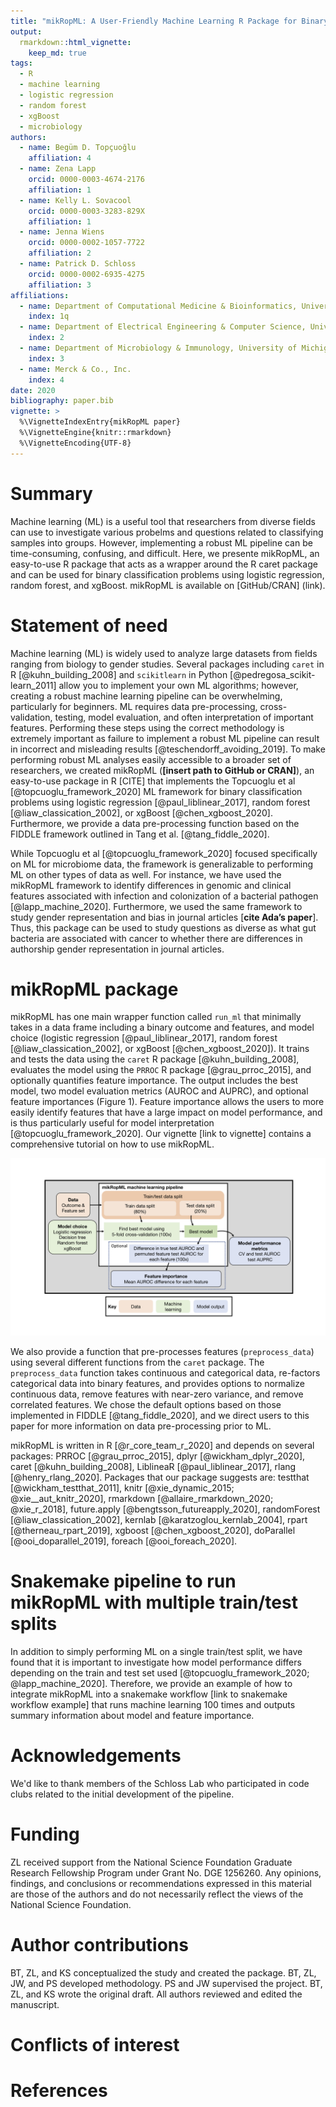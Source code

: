 ```yaml
---
title: "mikRopML: A User-Friendly Machine Learning R Package for Binary Classification Problems"
output: 
  rmarkdown::html_vignette:
    keep_md: true
tags:
  - R
  - machine learning
  - logistic regression
  - random forest
  - xgBoost
  - microbiology
authors:
  - name: Begüm D. Topçuoğlu
    affiliation: 4
  - name: Zena Lapp
    orcid: 0000-0003-4674-2176
    affiliation: 1
  - name: Kelly L. Sovacool
    orcid: 0000-0003-3283-829X
    affiliation: 1
  - name: Jenna Wiens
    orcid: 0000-0002-1057-7722
    affiliation: 2
  - name: Patrick D. Schloss
    orcid: 0000-0002-6935-4275
    affiliation: 3
affiliations:
  - name: Department of Computational Medicine & Bioinformatics, University of Michigan
    index: 1q
  - name: Department of Electrical Engineering & Computer Science, University of Michigan
    index: 2
  - name: Department of Microbiology & Immunology, University of Michigan
    index: 3
  - name: Merck & Co., Inc.
    index: 4
date: 2020
bibliography: paper.bib
vignette: >
  %\VignetteIndexEntry{mikRopML paper}
  %\VignetteEngine{knitr::rmarkdown}
  %\VignetteEncoding{UTF-8}
---
```





# Summary
Machine learning (ML) is a useful tool that researchers from diverse fields can use to investigate various probelms and questions related to classifying samples into groups. However, implementing a robust ML pipeline can be time-consuming, confusing, and difficult. Here, we presente mikRopML, an easy-to-use R package that acts as a wrapper around the R caret package and can be used for binary classification problems using logistic regression, random forest, and xgBoost. mikRopML is available on [GitHub/CRAN] (link). 

# Statement of need

Machine learning (ML) is widely used to analyze large datasets from fields ranging from biology to gender studies. Several packages including `caret` in R [@kuhn_building_2008] and `scikitlearn` in Python [@pedregosa_scikit-learn_2011] allow you to implement your own ML algorithms; however, creating a robust machine learning pipeline can be overwhelming, particularly for beginners. ML requires data pre-processing, cross-validation, testing, model evaluation, and often interpretation of important features. Performing these steps using the correct methodology is extremely important as failure to implement a robust ML pipeline can result in incorrect and misleading results [@teschendorff_avoiding_2019]. To make performing robust ML analyses easily accessible to a broader set of researchers, we created mikRopML (**[insert path to GitHub or CRAN]**), an easy-to-use package in R [CITE] that implements the Topcuoglu et al [@topcuoglu_framework_2020] ML framework for binary classification problems using logistic regression [@paul_liblinear_2017], random forest [@liaw_classication_2002], or xgBoost [@chen_xgboost_2020]. Furthermore, we provide a data pre-processing function based on the FIDDLE framework outlined in Tang et al. [@tang_fiddle_2020].

While Topcuoglu et al [@topcuoglu_framework_2020] focused specifically on ML for microbiome data, the framework is generalizable to performing ML on other types of data as well. For instance, we have used the mikRopML framework to identify differences in genomic and clinical features associated with infection and colonization of a bacterial pathogen [@lapp_machine_2020]. Furthermore, we used the same framework to study gender representation and bias in journal articles [**cite Ada’s paper**]. Thus, this package can be used to study questions as diverse as what gut bacteria are associated with cancer to whether there are differences in authorship gender representation in journal articles.

# mikRopML package

mikRopML has one main wrapper function called `run_ml` that minimally takes in a data frame including a binary outcome and features, and model choice (logistic regression [@paul_liblinear_2017], random forest [@liaw_classication_2002], or xgBoost [@chen_xgboost_2020]). It trains and tests the data using the `caret` R package [@kuhn_building_2008], evaluates the model using the `PRROC` R package [@grau_prroc_2015], and optionally quantifies feature importance. The output includes the best model, two model evaluation metrics (AUROC and AUPRC), and optional feature importances (Figure 1). Feature importance allows the users to more easily identify features that have a large impact on model performance, and is thus particularly useful for model interpretation [@topcuoglu_framework_2020]. Our vignette [link to vignette] contains a comprehensive tutorial on how to use mikRopML.
<!--TODO Add in more details about visualization (here and/or in snakemake pipeline) -->

![Figure 1. MikRopML pipeline](mikRopML-pipeline.png)

We also provide a function that pre-processes features (`preprocess_data`) using several different functions from the `caret` package. The `preprocess_data` function takes continuous and categorical data, re-factors categorical data into binary features, and provides options to normalize continuous data, remove features with near-zero variance, and remove correlated features. We chose the default options based on those implemented in FIDDLE [@tang_fiddle_2020], and we direct users to this paper for more information on data pre-processing prior to ML.

mikRopML is written in R [@r_core_team_r_2020] and depends on several packages: PRROC [@grau_prroc_2015], dplyr [@wickham_dplyr_2020], caret [@kuhn_building_2008], LiblineaR [@paul_liblinear_2017], rlang [@henry_rlang_2020]. Packages that our package suggests are: testthat [@wickham_testthat_2011], knitr [@xie_dynamic_2015; @xie__aut_knitr_2020], rmarkdown [@allaire_rmarkdown_2020; @xie_r_2018], future.apply [@bengtsson_futureapply_2020], randomForest [@liaw_classication_2002], kernlab [@karatzoglou_kernlab_2004], rpart [@therneau_rpart_2019], xgboost [@chen_xgboost_2020], doParallel [@ooi_doparallel_2019], foreach [@ooi_foreach_2020].

# Snakemake pipeline to run mikRopML with multiple train/test splits

In addition to simply performing ML on a single train/test split, we have found that it is important to investigate how model performance differs depending on the train and test set used [@topcuoglu_framework_2020; @lapp_machine_2020]. Therefore, we provide an example of how to integrate mikRopML into a snakemake workflow [link to snakemake workflow example] that runs machine learning 100 times and outputs summary information about model and feature importance.

# Acknowledgements
We'd like to thank members of the Schloss Lab who participated in code clubs related to the initial development of the pipeline. 
# Funding
<!--TODO Kelly and others add funding -->
ZL received support from the National Science Foundation Graduate Research Fellowship Program under Grant No. DGE 1256260. Any opinions, findings, and conclusions or recommendations expressed in this material are those of the authors and do not necessarily reflect the views of the National Science Foundation.

# Author contributions
BT, ZL, and KS conceptualized the study and created the package. BT, ZL, JW, and PS developed methodology. PS and JW supervised the project. BT, ZL, and KS wrote the original draft. All authors reviewed and edited the manuscript.

# Conflicts of interest
<!--TODO Add conflicts of interest here -->

# References
